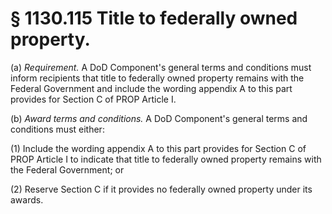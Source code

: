 # § 1130.115   Title to federally owned property.

(a) *Requirement.* A DoD Component's general terms and conditions must inform recipients that title to federally owned property remains with the Federal Government and include the wording appendix A to this part provides for Section C of PROP Article I.


(b) *Award terms and conditions.* A DoD Component's general terms and conditions must either:


(1) Include the wording appendix A to this part provides for Section C of PROP Article I to indicate that title to federally owned property remains with the Federal Government; or


(2) Reserve Section C if it provides no federally owned property under its awards.




